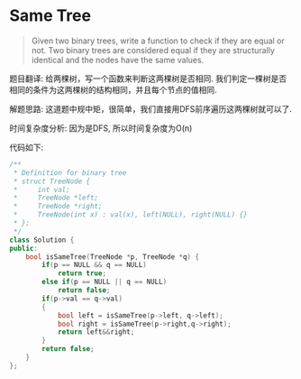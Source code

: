 # Same Tree

> Given two binary trees, write a function to check if they are equal or not.
Two binary trees are considered equal if they are structurally identical and the nodes have the same values.


题目翻译:
给两棵树，写一个函数来判断这两棵树是否相同. 我们判定一棵树是否相同的条件为这两棵树的结构相同，并且每个节点的值相同.


解题思路:
这道题中规中矩，很简单，我们直接用DFS前序遍历这两棵树就可以了.

时间复杂度分析:
因为是DFS, 所以时间复杂度为O(n)


代码如下:
```c++
/**
 * Definition for binary tree
 * struct TreeNode {
 *     int val;
 *     TreeNode *left;
 *     TreeNode *right;
 *     TreeNode(int x) : val(x), left(NULL), right(NULL) {}
 * };
 */
class Solution {
public:
    bool isSameTree(TreeNode *p, TreeNode *q) {
        if(p == NULL && q == NULL)
            return true;
        else if(p == NULL || q == NULL)
            return false;
        if(p->val == q->val)
        {
            bool left = isSameTree(p->left, q->left);
            bool right = isSameTree(p->right,q->right);
            return left&&right;
        }
        return false;
    }
};

```
